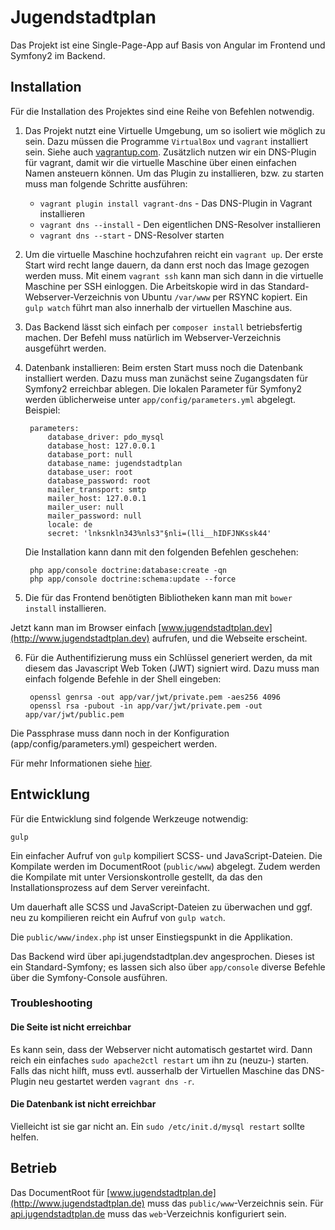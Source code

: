 # Jugendstadtplan

Das Projekt ist eine Single-Page-App auf Basis von Angular im Frontend und Symfony2 im Backend.

## Installation

Für die Installation des Projektes sind eine Reihe von Befehlen notwendig.

1. Das Projekt nutzt eine Virtuelle Umgebung, um so isoliert wie möglich zu sein. Dazu müssen die Programme `VirtualBox` und `vagrant` installiert sein. Siehe auch [vagrantup.com](https://www.vagrantup.com/).
    Zusätzlich nutzen wir ein DNS-Plugin für vagrant, damit wir die virtuelle Maschine über einen einfachen Namen ansteuern können. Um das Plugin zu installieren, bzw. zu starten muss man folgende Schritte ausführen:
    
    - `vagrant plugin install vagrant-dns` - Das DNS-Plugin in Vagrant installieren
    - `vagrant dns --install` - Den eigentlichen DNS-Resolver installieren
    - `vagrant dns --start` - DNS-Resolver starten

2. Um die virtuelle Maschine hochzufahren reicht ein `vagrant up`. Der erste Start wird recht lange dauern, da dann erst noch das Image gezogen werden muss. 
Mit einem `vagrant ssh` kann man sich dann in die virtuelle Maschine per SSH einloggen. Die Arbeitskopie wird in das Standard-Webserver-Verzeichnis von Ubuntu `/var/www` per RSYNC kopiert. Ein `gulp watch` führt man also innerhalb der virtuellen Maschine aus.

3. Das Backend lässt sich einfach per `composer install` betriebsfertig machen. Der Befehl muss natürlich im Webserver-Verzeichnis ausgeführt werden.

4. Datenbank installieren: Beim ersten Start muss noch die Datenbank installiert werden. Dazu muss man zunächst seine Zugangsdaten für Symfony2 erreichbar ablegen. Die lokalen Parameter für Symfony2 werden üblicherweise unter `app/config/parameters.yml` abgelegt. Beispiel:

        parameters:
            database_driver: pdo_mysql
            database_host: 127.0.0.1
            database_port: null
            database_name: jugendstadtplan
            database_user: root
            database_password: root
            mailer_transport: smtp
            mailer_host: 127.0.0.1
            mailer_user: null
            mailer_password: null
            locale: de
            secret: 'lnksnkln343%nls3"§nli=(lli__hIDFJNKssk44'
 
    Die Installation kann dann mit den folgenden Befehlen geschehen:
    
        php app/console doctrine:database:create -qn
        php app/console doctrine:schema:update --force

5. Die für das Frontend benötigten Bibliotheken kann man mit `bower install` installieren.

Jetzt kann man im Browser einfach [www.jugendstadtplan.dev](http://www.jugendstadtplan.dev) aufrufen, und die Webseite erscheint.

6. Für die Authentifizierung muss ein Schlüssel generiert werden, da mit diesem das Javascript Web Token (JWT) signiert wird.
Dazu muss man einfach folgende Befehle in der Shell eingeben: 

        openssl genrsa -out app/var/jwt/private.pem -aes256 4096
        openssl rsa -pubout -in app/var/jwt/private.pem -out app/var/jwt/public.pem

Die Passphrase muss dann noch in der Konfiguration (app/config/parameters.yml) gespeichert werden.

Für mehr Informationen siehe [hier](https://github.com/lexik/LexikJWTAuthenticationBundle/blob/master/Resources/doc/index.md).


## Entwicklung

Für die Entwicklung sind folgende Werkzeuge notwendig:

    gulp
    
Ein einfacher Aufruf von `gulp` kompiliert SCSS- und JavaScript-Dateien. Die Kompilate werden im DocumentRoot (`public/www`) abgelegt. Zudem werden die Kompilate mit unter Versionskontrolle gestellt, da das den Installationsprozess auf dem Server vereinfacht.

Um dauerhaft alle SCSS und JavaScript-Dateien zu überwachen und ggf. neu zu kompilieren reicht ein Aufruf von `gulp watch`.

Die `public/www/index.php` ist unser Einstiegspunkt in die Applikation.

Das Backend wird über api.jugendstadtplan.dev angesprochen. Dieses ist ein Standard-Symfony; es lassen sich also über `app/console` diverse Befehle über die Symfony-Console ausführen.

### Troubleshooting

#### Die Seite ist nicht erreichbar

Es kann sein, dass der Webserver nicht automatisch gestartet wird. Dann reich ein einfaches `sudo apache2ctl restart` um ihn zu (neuzu-) starten. Falls das nicht hilft, muss evtl. ausserhalb der Virtuellen Maschine das DNS-Plugin neu gestartet werden `vagrant dns -r`.

#### Die Datenbank ist nicht erreichbar

Vielleicht ist sie gar nicht an. Ein `sudo /etc/init.d/mysql restart` sollte helfen.

## Betrieb

Das DocumentRoot für [www.jugendstadtplan.de](http://www.jugendstadtplan.de) muss das `public/www`-Verzeichnis sein. Für [api.jugendstadtplan.de](http://api.jugendstadtplan.de) muss das `web`-Verzeichnis konfiguriert sein.
